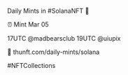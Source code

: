 Daily Mints in #SolanaNFT 🚀

⏰ Mint Mar 05

17UTC @madbearsclub
19UTC @uiupix

🔗 thunft.com/daily-mints/solana

#NFTCollections